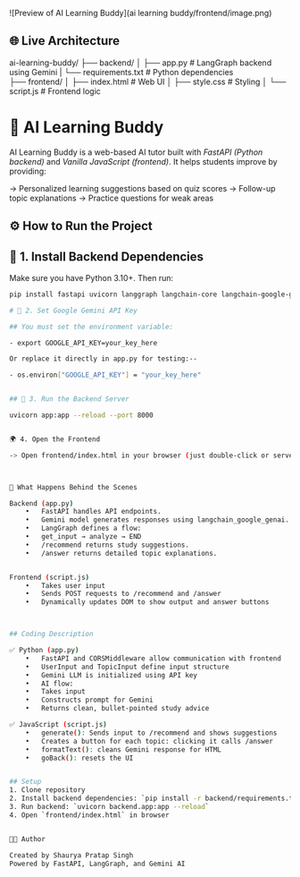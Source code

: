 ![Preview of AI Learning Buddy](ai learning buddy/frontend/image.png)




## 🌐 Live Architecture

ai-learning-buddy/
├── backend/
│   ├── app.py               # LangGraph backend using Gemini
|   └── requirements.txt     # Python dependencies          
├── frontend/
│   ├── index.html           # Web UI
│   ├── style.css            # Styling
│   └── script.js            # Frontend logic


# 🧠 AI Learning Buddy

AI Learning Buddy is a web-based AI tutor built with *FastAPI (Python backend)* and *Vanilla JavaScript (frontend)*. It helps students improve by providing:

-> Personalized learning suggestions based on quiz scores
-> Follow-up topic explanations
-> Practice questions for weak areas


## ⚙ How to Run the Project

## 🔧 1. Install Backend Dependencies

Make sure you have Python 3.10+. Then run:

```bash
pip install fastapi uvicorn langgraph langchain-core langchain-google-genai pydantic

# 🔧 2. Set Google Gemini API Key

## You must set the environment variable:

- export GOOGLE_API_KEY=your_key_here

Or replace it directly in app.py for testing:--

- os.environ["GOOGLE_API_KEY"] = "your_key_here"


## 🚀 3. Run the Backend Server

uvicorn app:app --reload --port 8000


🌍 4. Open the Frontend

-> Open frontend/index.html in your browser (just double-click or serve using Live Server in VS Code).



🧠 What Happens Behind the Scenes

Backend (app.py)
	•	FastAPI handles API endpoints.
	•	Gemini model generates responses using langchain_google_genai.
	•	LangGraph defines a flow:
	•	get_input → analyze → END
	•	/recommend returns study suggestions.
	•	/answer returns detailed topic explanations.


Frontend (script.js)
	•	Takes user input
	•	Sends POST requests to /recommend and /answer
	•	Dynamically updates DOM to show output and answer buttons



## Coding Description 

✅ Python (app.py)
	•	FastAPI and CORSMiddleware allow communication with frontend
	•	UserInput and TopicInput define input structure
	•	Gemini LLM is initialized using API key
	•	AI flow:
	•	Takes input
	•	Constructs prompt for Gemini
	•	Returns clean, bullet-pointed study advice

✅ JavaScript (script.js)
	•	generate(): Sends input to /recommend and shows suggestions
	•	Creates a button for each topic: clicking it calls /answer
	•	formatText(): cleans Gemini response for HTML
	•	goBack(): resets the UI


## Setup
1. Clone repository
2. Install backend dependencies: `pip install -r backend/requirements.txt`
3. Run backend: `uvicorn backend.app:app --reload`
4. Open `frontend/index.html` in browser


👨‍💻 Author

Created by Shaurya Pratap Singh
Powered by FastAPI, LangGraph, and Gemini AI
